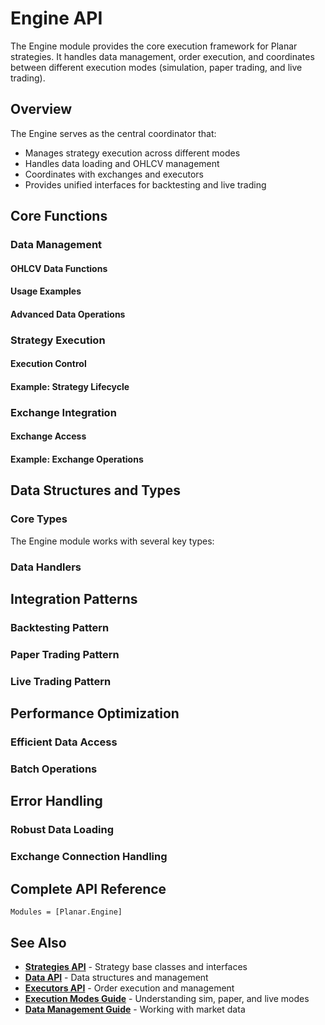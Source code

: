 # Engine API

The Engine module provides the core execution framework for Planar strategies. It handles data management, order execution, and coordinates between different execution modes (simulation, paper trading, and live trading).

## Overview

The Engine serves as the central coordinator that:
- Manages strategy execution across different modes
- Handles data loading and OHLCV management
- Coordinates with exchanges and executors
- Provides unified interfaces for backtesting and live trading

## Core Functions

### Data Management

#### OHLCV Data Functions


#### Usage Examples


#### Advanced Data Operations


### Strategy Execution

#### Execution Control


#### Example: Strategy Lifecycle


### Exchange Integration

#### Exchange Access


#### Example: Exchange Operations


## Data Structures and Types

### Core Types

The Engine module works with several key types:


### Data Handlers


## Integration Patterns

### Backtesting Pattern


### Paper Trading Pattern


### Live Trading Pattern


## Performance Optimization

### Efficient Data Access


### Batch Operations


## Error Handling

### Robust Data Loading


### Exchange Connection Handling


## Complete API Reference

```@autodocs
Modules = [Planar.Engine]
```

## See Also

- **[Strategies API](strategies.md)** - Strategy base classes and interfaces
- **[Data API](../data.md)** - Data structures and management
- **[Executors API](executors.md)** - Order execution and management
- **[Execution Modes Guide](../guides/execution-modes.md)** - Understanding sim, paper, and live modes
- **[Data Management Guide](../guides/data-management.md)** - Working with market data
